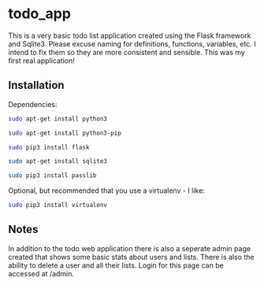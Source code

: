 # todo_app

This is a very basic todo list application created using the Flask framework and Sqlite3. Please excuse naming for definitions, functions, variables, etc. I intend to fix them so they are more consistent and sensible. This was my first real application!

## Installation

Dependencies: 

```bash
sudo apt-get install python3

sudo apt-get install python3-pip

sudo pip3 install flask

sudo apt-get install sqlite3

sudo pip3 install passlib
```
Optional, but recommended that you use a virtualenv - I like:

```bash
sudo pip3 install virtualenv
```

## Notes

In addition to the todo web application there is also a seperate admin page created that shows some basic stats about users and lists. There is also the ability to delete a user and all their lists. Login for this page can be accessed at /admin. 
